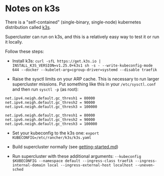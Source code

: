 # Notes on k3s

There is a "self-contained" (single-binary, single-node) kubernetes distribution called [k3s](http://k3s.io).

Supercluster can run on k3s, and this is a relatively easy way to test it or run it locally.

Follow these steps:

- Install k3s: `curl -sfL https://get.k3s.io | INSTALL_K3S_VERSION=v1.25.0+k3s1 sh -s - --write-kubeconfig-mode 644 --docker --kubelet-arg=cgroup-driver=systemd --disable traefik`

- Raise the sysctl limits on your ARP cache. This is necessary to run larger supercluster
  missions. Put something like this in your `/etc/sysctl.conf` and then run `sysctl -p`
  (as root):
```
net.ipv4.neigh.default.gc_thresh1 = 80000
net.ipv4.neigh.default.gc_thresh2 = 90000
net.ipv4.neigh.default.gc_thresh3 = 100000

net.ipv6.neigh.default.gc_thresh1 = 80000
net.ipv6.neigh.default.gc_thresh2 = 90000
net.ipv6.neigh.default.gc_thresh3 = 100000
```

  - Set your kubeconfig to the k3s one: `export KUBECONFIG=/etc/rancher/k3s/k3s.yaml`

  - Build supercluster normally (see [getting-started.md](getting-started.md))

  - Run supercluster with these additional arguments: `--kubeconfig $KUBECONFIG --namespace default --ingress-class traefik --ingress-internal-domain local --ingress-external-host localhost --uneven-sched`

